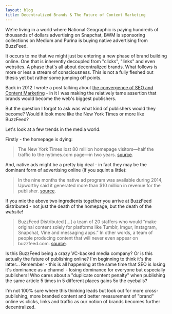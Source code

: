 ```yaml
---
layout: blog
title: Decentralized Brands & The Future of Content Marketing
---
```


We're living in a world where National Geographic is paying hundreds of thousands of dollars advertising on Snapchat, BWM is sponsoring collections on Medium and Purina is buying native advertising from BuzzFeed.

It occurs to me that we might just be entering a new phase of brand building online. One that is inherently decoupled from "clicks", "links" and even websites. A phase that's all about decentralized brands. What follows is more or less a stream of consciousness. This is not a fully fleshed out thesis yet but rather some jumping off points.

Back in 2012 I wrote a post talking about [the convergence of SEO and Content Marketing](https://www.distilled.net/blog/seo/the-time-for-content-marketing-is-now/) - in it I was making the relatively tame assertion that brands would become the web's biggest publishers.

But the question I forgot to ask was what kind of publishers would they become? Would it look more like the New York Times or more like BuzzFeed?

Let's look at a few trends in the media world.

Firstly - the homepage is dying:

>The New York Times lost 80 million homepage visitors—half the traffic to the nytimes.com page—in two years. [source](http://www.theatlantic.com/business/archive/2014/05/what-the-death-the-homepage-means-for-news/370997/).

And, native ads might be a pretty big deal - in fact they may be the dominant form of advertising online (if you squint a little):

>In the nine months the native ad program was available during 2014, Upworthy said it generated more than $10 million in revenue for the publisher. [source](http://www.adweek.com/news/press/emotional-and-effective-upworthys-native-ads-have-brought-more-10-million-site-163041).

If you mix the above two ingredients together you arrive at BuzzFeed distributed - not just the death of the homepage, but the death of the *website*!

>BuzzFeed Distributed [...] a team of 20 staffers who would “make original content solely for platforms like Tumblr, Imgur, Instagram, Snapchat, Vine and messaging apps.” In other words, a team of people producing content that will never even appear on buzzfeed.com. [source](http://www.niemanlab.org/2015/03/a-wave-of-distributed-content-is-coming-will-publishers-sink-or-swim/).

Is this BuzzFeed being a crazy VC-backed media company? Or is this actually the future of publishing online? I'm beginning to think it's the latter... Remember - this is all happening at the same time that SEO is losing it's dominance as a channel - losing dominance for everyone but especially publishers! Who cares about a "duplicate content penalty" when publishing the same article 5 times in 5 different places gains 5x the eyeballs?

I'm not 100% sure where this thinking leads but look out for more cross-publishing, more branded content and better measurement of "brand" online vs clicks, links and traffic as our notion of brands becomes further decentralized.
